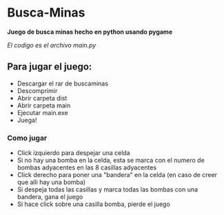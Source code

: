 # Busca-Minas
**Juego de busca minas hecho en python usando pygame**

*El codigo es el archivo main.py*

## Para jugar el juego:
- Descargar el rar de buscaminas
- Descomprimir
- Abrir carpeta dist
- Abrir carpeta main
- Ejecutar main.exe
- Juega!

### Como jugar
- Click izquierdo para despejar una celda
- Si no hay una bomba en la celda, esta se marca con el numero de bombas adyacentes en las 8 casillas adyacentes
- Click derecho para poner una "bandera" en la celda (en caso de creer que alli hay una bomba)
- Si despeja todas las casillas y marca todas las bombas con una bandera, gana el juego
- Si hace click sobre una casilla bomba, pierde el juego
